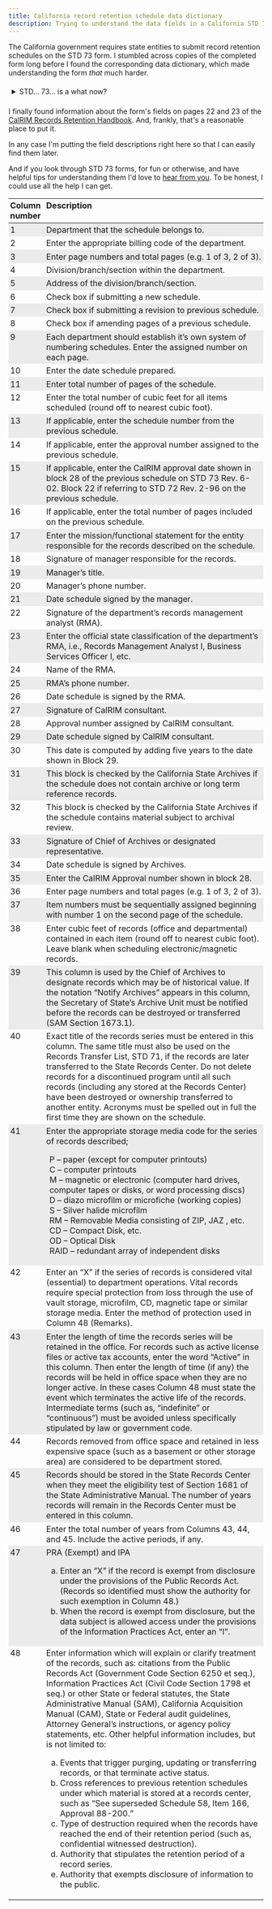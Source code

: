 ```yaml
---
title: California record retention schedule data dictionary
description: Trying to understand the data fields in a California STD 73 form? This one's for you. And me.
---
```


The California government requires state entities to submit record retention schedules on the STD 73 form. I stumbled across copies of the completed form long before I found the corresponding data dictionary, which made understanding the form _that_ much harder.

<style>
  details {
    margin-bottom: 1rem;
    padding: .4rem;
  }

  summary {
    cursor: pointer;
  }

  details p {
    margin-bottom: 1rem;
  }

  table {
    border-collapse: collapse;
  }

  th, td {
    padding: .2rem;
  }

  th {
    text-align: left;
    vertical-align: top;
  }

  td {
    vertical-align: top;
  }

  tbody tr:nth-child(odd) {
    background-color: #ebebeb;
  }

  table ul {
    list-style-type: none;
    padding-left: .4rem;
  }

  table ol {
    list-style-type: lower-alpha;
  }
</style>

<details>
  <summary>STD... 73... is a what now?</summary>
  <p>It's the form the California state government uses as a record retention schedule. Record retention schedules are the government's way of keeping track of which documents it has and which documents it can destroy.</p>
  <p>It's boring, but important. I'm glad the state does it.</p>
  <p>Here's what the specific form looks like:</p>
  <embed src="/img/std-73/std-73-and-data-dictionary.pdf" height="600" width="100%" type="application/pdf">
  <p>You can search through the record retention schedules on file with the Secretary of State on their <a href="https://gencat.sos.ca.gov/webcat/systems/cal/resource/export/html/browse-by/agency-index.html">Athena portal</a>.</p>
</details>

I finally found information about the form's fields on pages 22 and 23 of the [CalRIM Records Retention Handbook](https://archives.cdn.sos.ca.gov/calrim/handbook/2018-12-records-management-manual.pdf). And, frankly, that's a reasonable place to put it.

In any case I'm putting the field descriptions right here so that I can easily find them later.

And if you look through STD 73 forms, for fun or otherwise, and have helpful tips for understanding them I'd love to <a href="mailto:jbkimelman@gmail.com">hear from you</a>. To be honest, I could use all the help I can get.

<table>
  <thead>
    <tr>
      <th>Column number</th>
      <th>Description</th>
    </tr>
  </thead>
  <tbody>
    <tr>
      <td>
        1
      </d>
      <td>
        Department that the schedule belongs to.
      </td>
    <tr>
      <td>
        2
      </d>
      <td>
        Enter the appropriate billing code of the department.
      </td>
    <tr>
      <td>
        3
      </d>
      <td>
        Enter page numbers and total pages (e.g. 1 of 3, 2 of 3).
      </td>
    <tr>
      <td>
        4
      </d>
      <td>
        Division/branch/section within the department.
      </td>
    <tr>
      <td>
        5
      </d>
      <td>
        Address of the division/branch/section.
      </td>
    <tr>
      <td>
        6
      </d>
      <td>
        Check box if submitting a new schedule.
      </td>
    <tr>
      <td>
        7
      </d>
      <td>
        Check box if submitting a revision to previous schedule.
      </td>
    <tr>
      <td>
        8
      </d>
      <td>
        Check box if amending pages of a previous schedule.
      </td>
    <tr>
      <td>
        9
      </d>
      <td>
        Each department should establish it’s own system of numbering schedules. Enter the assigned number on each page.
      </td>
    <tr>
      <td>
        10
      </d>
      <td>
        Enter the date schedule prepared.
      </td>
    </tr>
    <tr>
      <td>11</td>
      <td>Enter total number of pages of the schedule.</td>
    </tr>
    <tr>
      <td>12</td>
      <td>Enter the total number of cubic feet for all items scheduled (round off to nearest cubic foot).</td>
    </tr>
    <tr>
      <td>13</td>
      <td>If applicable, enter the schedule number from the previous schedule.</td>
    </tr>
    <tr>
      <td>14</td>
      <td>If applicable, enter the approval number assigned to the previous schedule.</td>
    </tr>
    <tr>
      <td>15</td>
      <td>If applicable, enter the CalRIM approval date shown in block 28 of the previous schedule on STD 73 Rev. 6-02. Block 22 if referring to STD 72 Rev. 2-96 on the previous schedule.</td>
    </tr>
    <tr>
      <td>16</td>
      <td>If applicable, enter the total number of pages included on the previous schedule.</td>
    </tr>
    <tr>
      <td>17</td>
      <td>Enter the mission/functional statement for the entity responsible for the records described on the schedule.</td>
    </tr>
    <tr>
      <td>18</td>
      <td>Signature of manager responsible for the records.</td>
    </tr>
    <tr>
      <td>19</td>
      <td>Manager’s title.</td>
    </tr>
    <tr>
      <td>20</td>
      <td>Manager’s phone number.</td>
    </tr>
    <tr>
      <td>21</td>
      <td>Date schedule signed by the manager.</td>
    </tr>
    <tr>
      <td>22</td>
      <td>Signature of the department’s records management analyst (RMA).</td>
    </tr>
    <tr>
      <td>23</td>
      <td>Enter the official state classification of the department’s RMA, i.e., Records Management Analyst I, Business Services Officer I, etc.</td>
    </tr>
    <tr>
      <td>24</td>
      <td>Name of the RMA.</td>
    </tr>
    <tr>
      <td>25</td>
      <td>RMA’s phone number.</td>
    </tr>
    <tr>
      <td>26</td>
      <td>Date schedule is signed by the RMA.</td>
    </tr>
    <tr>
      <td>27</td>
      <td>Signature of CalRIM consultant.</td>
    </tr>
    <tr>
      <td>28</td>
      <td>Approval number assigned by CalRIM consultant.</td>
    </tr>
    <tr>
      <td>29</td>
      <td>Date schedule signed by CalRIM consultant.</td>
    </tr>
    <tr>
      <td>30</td>
      <td>This date is computed by adding five years to the date shown in Block 29.</td>
    </tr>
    <tr>
      <td>31</td>
      <td>This block is checked by the California State Archives if the schedule does not contain archive or long term reference records.</td>
    </tr>
    <tr>
      <td>32</td>
      <td>This block is checked by the California State Archives if the schedule contains material subject to archival review.</td>
    </tr>
    <tr>
      <td>33</td>
      <td>Signature of Chief of Archives or designated representative.</td>
    </tr>
    <tr>
      <td>34</td>
      <td>Date schedule is signed by Archives.</td>
    </tr>
    <tr>
      <td>35</td>
      <td>Enter the CalRIM Approval number shown in block 28.</td>
    </tr>
    <tr>
      <td>36</td>
      <td>Enter page numbers and total pages (e.g. 1 of 3, 2 of 3).</td>
    </tr>
    <tr>
      <td>37</td>
      <td>Item numbers must be sequentially assigned beginning with number 1 on the second page of the schedule.</td>
    </tr>
    <tr>
      <td>38</td>
      <td>Enter cubic feet of records (office and departmental) contained in each item (round off to nearest cubic foot). Leave blank when scheduling electronic/magnetic records.</td>
    </tr>
    <tr>
      <td>39</td>
      <td>This column is used by the Chief of Archives to designate records which may be of historical value. If the notation “Notify Archives” appears in this column, the Secretary of State’s Archive Unit must be notified before the records can be destroyed or transferred (SAM Section 1673.1).</td>
    </tr>
    <tr>
      <td>40</td>
      <td>Exact title of the records series must be entered in this column. The same title must also be used on the Records Transfer List, STD 71, if the records are later transferred to the State Records Center. Do not delete records for a discontinued program until all such records (including any stored at the Records Center) have been destroyed or ownership transferred to another entity. Acronyms must be spelled out in full the first time they are shown on the schedule.</td>
    </tr>
    <tr>
      <td>41</td>
      <td>Enter the appropriate storage media code for the series of records described;
        <ul>
          <li>P – paper (except for computer printouts)</li>
          <li>C – computer printouts</li>
          <li>M – magnetic or electronic (computer hard drives, computer tapes or disks, or word processing discs)</li>
          <li>D – diazo microfilm or microfiche (working copies)</li>
          <li>S – Silver halide microfilm</li>
          <li>RM – Removable Media consisting of ZIP, JAZ , etc.</li>
          <li>CD – Compact Disk, etc.</li>
          <li>OD – Optical Disk</li>
          <li>RAID – redundant array of independent disks</li>
        </ol>
      </td>
    </tr>
    <tr>
      <td>42</td>
      <td>Enter an “X” if the series of records is considered vital (essential) to department operations. Vital records require special protection from loss through the use of vault storage, microfilm, CD, magnetic tape or similar storage media. Enter the method of protection used in Column 48 (Remarks).</td>
    </tr>
    <tr>
      <td>43</td>
      <td>Enter the length of time the records series will be retained in the office. For records such as active license files or active tax accounts, enter the word “Active” in this column. Then enter the length of time (if any) the records will be held in office space when they are no longer active. In these cases Column 48 must state the event which terminates the active life of the records. Intermediate terms (such as, “indefinite” or “continuous”) must be avoided unless specifically stipulated by law or government code.</td>
    </tr>
    <tr>
      <td>44</td>
      <td>Records removed from office space and retained in less expensive space (such as a basement or other storage area) are considered to be department stored.</td>
    </tr>
    <tr>
      <td>45</td>
      <td>Records should be stored in the State Records Center when they meet the eligibility test of Section 1681 of the State Administrative Manual. The number of years records will remain in the Records Center must be entered in this column.</td>
    </tr>
    <tr>
      <td>46</td>
      <td>Enter the total number of years from Columns 43, 44, and 45. Include the active periods, if any.</td>
    </tr>
    <tr>
      <td>47</td>
      <td>
        PRA (Exempt) and IPA
        <ol>
          <li>Enter an “X” if the record is exempt from disclosure under the provisions of the Public Records Act. (Records so identified must show the authority for such exemption in Column 48.)</li>
          <li>When the record is exempt from disclosure, but the data subject is allowed access under the provisions of the Information Practices Act, enter an “I”.</li>
        </ol>
      </td>
    </tr>
    <tr>
      <td>48</td>
      <td>
        Enter information which will explain or clarify treatment of the records, such as: citations from the Public Records Act (Government Code Section 6250 et seq.), Information Practices Act (Civil Code Section 1798 et seq.) or other State or federal statutes, the State Administrative Manual (SAM), California Acquisition Manual (CAM), State or Federal audit guidelines, Attorney General’s instructions, or agency policy statements, etc. Other helpful information includes, but is not limited to:
        <ol>
          <li>Events that trigger purging, updating or transferring records, or that terminate active status.</li>
          <li>Cross references to previous retention schedules under which material is stored at a records center, such as “See superseded Schedule 58, Item 166, Approval 88-200.”</li>
          <li>Type of destruction required when the records have reached the end of their retention period (such as, confidential witnessed destruction).</li>
          <li>Authority that stipulates the retention period of a record series.</li>
          <li>Authority that exempts disclosure of information to the public.</li>
        </ol>
      </td>
    </tr>
  </tbody>
</table>
